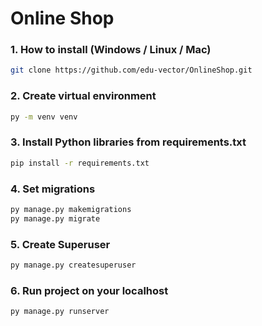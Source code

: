 # Online Shop

### 1. How to install (Windows / Linux / Mac)

```bash
git clone https://github.com/edu-vector/OnlineShop.git
```

### 2. Create virtual environment

```bash
py -m venv venv
```

### 3. Install Python libraries from requirements.txt
```bash
pip install -r requirements.txt
```

### 4. Set migrations
```bash
py manage.py makemigrations
py manage.py migrate
```

### 5. Create Superuser
```bash
py manage.py createsuperuser
```

### 6. Run project on your localhost
```bash
py manage.py runserver
```
